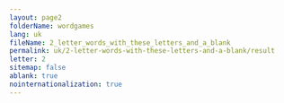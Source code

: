 ```yaml
---
layout: page2
folderName: wordgames
lang: uk
fileName: 2_letter_words_with_these_letters_and_a_blank
permalink: uk/2-letter-words-with-these-letters-and-a-blank/result
letter: 2
sitemap: false
ablank: true
nointernationalization: true
---
```

